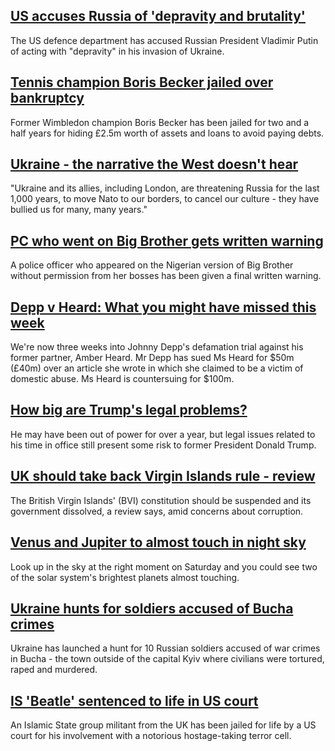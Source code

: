 ## [US accuses Russia of 'depravity and brutality'](https://www.bbc.com/news/world-europe-61280409)
The US defence department has accused Russian President Vladimir Putin of acting with "depravity" in his invasion of Ukraine.
## [Tennis champion Boris Becker jailed over bankruptcy](https://www.bbc.com/news/uk-61276378)
Former Wimbledon champion Boris Becker has been jailed for two and a half years for hiding £2.5m worth of assets and loans to avoid paying debts.
## [Ukraine - the narrative the West doesn't hear](https://www.bbc.com/news/world-europe-61272203)
"Ukraine and its allies, including London, are threatening Russia for the last 1,000 years, to move Nato to our borders, to cancel our culture - they have bullied us for many, many years." 
## [PC who went on Big Brother gets written warning](https://www.bbc.com/news/uk-england-london-61277417)
A police officer who appeared on the Nigerian version of Big Brother without permission from her bosses has been given a final written warning.
## [Depp v Heard: What you might have missed this week](https://www.bbc.com/news/world-us-canada-61263794)
We're now three weeks into Johnny Depp's defamation trial against his former partner, Amber Heard. Mr Depp has sued Ms Heard for $50m (£40m) over an article she wrote in which she claimed to be a victim of domestic abuse. Ms Heard is countersuing for $100m. 
## [How big are Trump's legal problems?](https://www.bbc.com/news/world-us-canada-61084161)
He may have been out of power for over a year, but legal issues related to his time in office still present some risk to former President Donald Trump.
## [UK should take back Virgin Islands rule - review](https://www.bbc.com/news/uk-61276109)
The British Virgin Islands' (BVI) constitution should be suspended and its government dissolved, a review says, amid concerns about corruption.
## [Venus and Jupiter to almost touch in night sky](https://www.bbc.com/news/science-environment-61259569)
Look up in the sky at the right moment on Saturday and you could see two of the solar system's brightest planets almost touching.
## [Ukraine hunts for soldiers accused of Bucha crimes](https://www.bbc.com/news/world-europe-61269480)
Ukraine has launched a hunt for 10 Russian soldiers accused of war crimes in Bucha - the town outside of the capital Kyiv where civilians were tortured, raped and murdered.
## [IS 'Beatle' sentenced to life in US court](https://www.bbc.com/news/world-us-canada-61274332)
An Islamic State group militant from the UK has been jailed for life by a US court for his involvement with a notorious hostage-taking terror cell.
